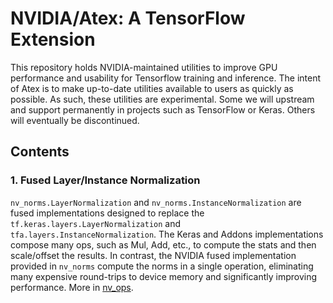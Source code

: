 # NVIDIA/Atex: A TensorFlow Extension

This repository holds NVIDIA-maintained utilities to improve GPU performance and
usability for Tensorflow training and inference. The intent of Atex is to make
up-to-date utilities available to users as quickly as possible. As such, these
utilities are experimental. Some we will upstream and support permanently in
projects such as TensorFlow or Keras. Others will eventually be discontinued.

## Contents

### 1. Fused Layer/Instance Normalization

`nv_norms.LayerNormalization` and `nv_norms.InstanceNormalization` are fused
implementations designed to replace the `tf.keras.layers.LayerNormalization` and
`tfa.layers.InstanceNormalization`. The Keras and Addons implementations compose
many ops, such as Mul, Add, etc., to compute the stats and then scale/offset the
results. In contrast, the NVIDIA fused implementation provided in `nv_norms`
compute the norms in a single operation, eliminating many expensive round-trips
to device memory and significantly improving performance. More in
[nv_ops](./nv_ops/).

